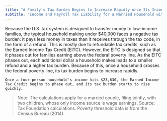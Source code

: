 ```yaml
---
title: "A Family's Tax Burden Begins to Increase Rapidly once Its Income Exceeds the Poverty Line"
subtitle: "Income and Payroll Tax Liability for a Married Household with Two Children, by Income Level (2015)"
---
```

Because the U.S. tax system is designed to transfer money to low-income families, the typical household making under $40,000 faces a negative tax burden: it pays less money in taxes than it receives through the tax code, in the form of a refund. This is mostly due to refundable tax credits, such as the Earned Income Tax Credit (EITC). However, the EITC is designed so that it phases out for families earning above the federal poverty line. As the EITC phases out, each additional dollar a household makes leads to a smaller refund and a higher tax burden. Because of this, once a household crosses the federal poverty line, its tax burden begins to increase rapidly.

```
Once a four-person household's income hits $23,630, the Earned Income Tax Credit begins to phase out, and its tax burden starts to rise quickly.
```

> Note: The calculations apply for a married couple, filing jointly, with two children, whose only income source is wage earnings.
> Source: Tax Foundation calculations. Poverty threshold data is from the Census Bureau (2014).
